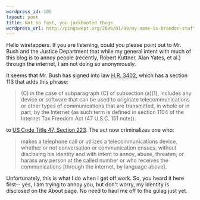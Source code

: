 ```yaml
--- 
wordpress_id: 105
layout: post
title: Not so fast, you jackbooted thugs
wordpress_url: http://pingswept.org/2006/01/09/my-name-is-brandon-stafford-and-yes-my-intent-is-to-annoy-you/
---
```

Hello wiretappers. If you are listening, could you please point out to Mr. Bush and the Justice Department that while my general intent with much of this blog is to annoy people (recently, Robert Kuttner, Alan Yates, et al.) through the internet, I am not doing so anonymously.

It seems that Mr. Bush has signed into law <a href="http://thomas.loc.gov/cgi-bin/query/z?c109:H.R.3402:">H.R. 3402</a>, which has a section 113 that adds this phrase:
<blockquote>(C) in the case of subparagraph (C) of subsection (a)(1), includes any device or software that can be used to originate telecommunications or other types of communications that are transmitted, in whole or in part, by the Internet (as such term is defined in section 1104 of the Internet Tax Freedom Act (47 U.S.C. 151 note)).</blockquote>
to <a href="http://www4.law.cornell.edu/uscode/html/uscode47/usc_sec_47_00000223----000-.html">US Code Title 47, Section 223</a>. The act now criminalizes one who:
<blockquote><span class="ptext-3">makes a telephone call or utilizes a telecommunications device, whether or not conversation or communication ensues, without disclosing his identity and with intent to annoy, abuse, threaten, or harass any person at the called number or who receives the communications [through the internet, by language above].
</span></blockquote>
Unfortunately, this is what I do when I get off work. So, you heard it here first-- yes, I am trying to annoy you, but don't worry, my identity is disclosed on the About page. No need to haul me off to the gulag just yet.

